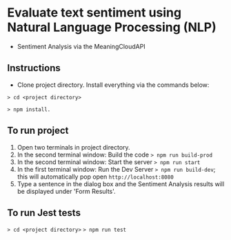 # Evaluate text sentiment using Natural Language Processing (NLP)

- Sentiment Analysis via the MeaningCloudAPI

## Instructions

- Clone project directory. Install everything via the commands below:

`> cd <project directory>`

`> npm install.`

## To run project
1. Open two terminals in project directory.
2. In the second terminal window: Build the code `> npm run build-prod`
3. In the second terminal window: Start the server `> npm run start`
4. In the first terminal window: Run the Dev Server `> npm run build-dev`; this will automatically pop open `http://localhost:8080`
5. Type a sentence in the dialog box and the Sentiment Analysis results will be displayed under 'Form Results'.

## To run Jest tests
`> cd <project directory>`
`> npm run test`
